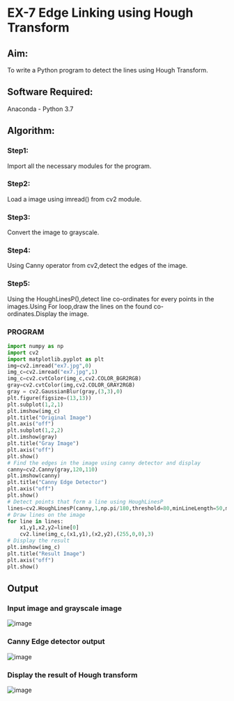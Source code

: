 # EX-7 Edge Linking using Hough Transform
## Aim:
To write a Python program to detect the lines using Hough Transform.

## Software Required:
Anaconda - Python 3.7

## Algorithm:
### Step1:

Import all the necessary modules for the program.
### Step2:

Load a image using imread() from cv2 module.
### Step3:

Convert the image to grayscale.
### Step4:

Using Canny operator from cv2,detect the edges of the image.
### Step5:

Using the HoughLinesP(),detect line co-ordinates for every points in the images.Using For loop,draw the lines on the found co-ordinates.Display the image.

### PROGRAM
```python
import numpy as np
import cv2
import matplotlib.pyplot as plt
img=cv2.imread("ex7.jpg",0)
img_c=cv2.imread("ex7.jpg",1)
img_c=cv2.cvtColor(img_c,cv2.COLOR_BGR2RGB)
gray=cv2.cvtColor(img,cv2.COLOR_GRAY2RGB)
gray = cv2.GaussianBlur(gray,(3,3),0)
plt.figure(figsize=(13,13))
plt.subplot(1,2,1)
plt.imshow(img_c)
plt.title("Original Image")
plt.axis("off")
plt.subplot(1,2,2)
plt.imshow(gray)
plt.title("Gray Image")
plt.axis("off")
plt.show()
# Find the edges in the image using canny detector and display
canny=cv2.Canny(gray,120,110)
plt.imshow(canny)
plt.title("Canny Edge Detector")
plt.axis("off")
plt.show()
# Detect points that form a line using HoughLinesP
lines=cv2.HoughLinesP(canny,1,np.pi/180,threshold=80,minLineLength=50,maxLineGap=250)
# Draw lines on the image
for line in lines:
    x1,y1,x2,y2=line[0]
    cv2.line(img_c,(x1,y1),(x2,y2),(255,0,0),3)
# Display the result
plt.imshow(img_c)
plt.title("Result Image")
plt.axis("off")
plt.show()
```
## Output

### Input image and grayscale image
![image](https://github.com/SandhiyaR1/Edge-Linking-using-Hough-Transformm/assets/113497571/d099cdf4-98cb-46bd-a4e4-29215d09b145)

### Canny Edge detector output
![image](https://github.com/SandhiyaR1/Edge-Linking-using-Hough-Transformm/assets/113497571/b623ae2f-b668-4720-a449-4dee1f297f75)

### Display the result of Hough transform
![image](https://github.com/SandhiyaR1/Edge-Linking-using-Hough-Transformm/assets/113497571/5ca5ca82-9a41-47e7-a2bb-63fcc63c659f)
